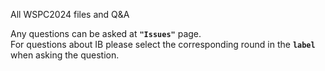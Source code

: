 All WSPC2024 files and Q&A

Any questions can be asked at **`"Issues"`** page.  
For questions about IB please select the corresponding round in the **`label`** when asking the question.
